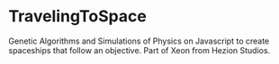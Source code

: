 # TravelingToSpace
Genetic Algorithms and Simulations of Physics on Javascript to create spaceships that follow an objective.
Part of Xeon from Hezion Studios.
